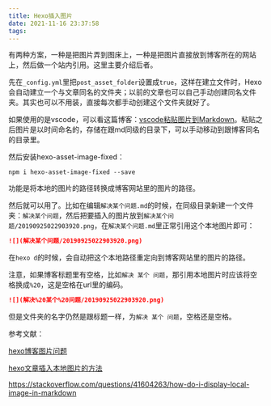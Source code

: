 ```yaml
---
title: Hexo插入图片
date: 2021-11-16 23:37:58
tags:
---
```


有两种方案，一种是把图片弄到图床上，一种是把图片直接放到博客所在的网站上，然后做一个站内引用。这里主要介绍后者。

先在```_config.yml```里把```post_asset_folder```设置成```true```，这样在建立文件时，Hexo会自动建立一个与文章同名的文件夹；以前的文章也可以自己手动创建同名文件夹。其实也可以不用装，直接每次都手动创建这个文件夹就好了。

如果使用的是vscode，可以看这篇博客：[vscode粘贴图片到Markdown](https://seekstar.github.io/2020/01/09/vscode%E7%B2%98%E8%B4%B4%E5%9B%BE%E7%89%87%E5%88%B0markdown/)。粘贴之后图片是以时间命名的，存储在跟md同级的目录下，可以手动移动到跟博客同名的目录里。

然后安装hexo-asset-image-fixed：

```shell
npm i hexo-asset-image-fixed --save
```

功能是将本地的图片的路径转换成博客网站里的图片的路径。

然后就可以用了。比如在编辑```解决某个问题.md```的时候，在同级目录新建一个文件夹：```解决某个问题```，然后把要插入的图片放到```解决某个问题/20190925022903920.png```，在```解决某个问题.md```里正常引用这个本地图片即可：

```md
![](解决某个问题/20190925022903920.png)
```

在```hexo d```的时候，会自动把这个本地路径重定向到博客网站里的图片的路径。

注意，如果博客标题里有空格，比如```解决 某个 问题```，那引用本地图片时应该将空格换成```%20```，这是空格在url里的编码。

```md
![](解决%20某个%20问题/20190925022903920.png)
```

但是文件夹的名字仍然是跟标题一样，为```解决 某个 问题```，空格还是空格。

参考文献：

[hexo博客图片问题](https://www.jianshu.com/p/950f8f13a36c)

[hexo文章插入本地图片的方法](https://blog.csdn.net/fitnig/article/details/106522811)

<https://stackoverflow.com/questions/41604263/how-do-i-display-local-image-in-markdown>
